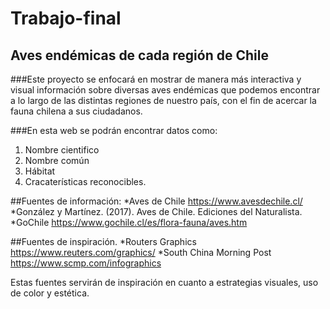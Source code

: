 # Trabajo-final
## Aves endémicas de cada región de Chile
###Este proyecto se enfocará en mostrar de manera más interactiva y visual información sobre diversas aves endémicas que podemos encontrar a lo largo de las distintas regiones de nuestro país, con el fin de acercar la fauna chilena a sus ciudadanos.

###En esta web se podrán encontrar datos como:
1. Nombre cientifico
2. Nombre común
3. Hábitat
4. Cracaterísticas reconocibles.
  
 ##Fuentes de información:
   *Aves de Chile https://www.avesdechile.cl/
   *González y Martínez. (2017). Aves de Chile. Ediciones del Naturalista.
   *GoChile https://www.gochile.cl/es/flora-fauna/aves.htm

 ##Fuentes de inspiración.
    *Routers Graphics https://www.reuters.com/graphics/ 
    *South China Morning Post https://www.scmp.com/infographics 

  Estas fuentes servirán de inspiración en cuanto a estrategias visuales, uso de color y estética.
